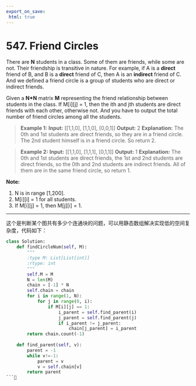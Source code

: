 ```yaml
---
export_on_save:
 html: true
---
```

# 547. Friend Circles

There are **N** students in a class. Some of them are friends, while some are not. Their friendship is transitive in nature. For example, if A is a **direct** friend of B, and B is a **direct** friend of C, then A is an **indirect** friend of C. And we defined a friend circle is a group of students who are direct or indirect friends.

Given a **N*N** matrix **M** representing the friend relationship between students in the class. If M[i][j] = 1, then the ith and jth students are direct friends with each other, otherwise not. And you have to output the total number of friend circles among all the students.

> **Example 1:**
**Input:** 
\[\[1,1,0],
 [1,1,0],
 [0,0,1]]
**Output:** 2
**Explanation:** The 0th and 1st students are direct friends, so they are in a friend circle. 
The 2nd student himself is in a friend circle. So return 2.

> **Example 2:**
**Input:** 
\[\[1,1,0],
 [1,1,1],
 [0,1,1]]
**Output:** 1
**Explanation:** The 0th and 1st students are direct friends, the 1st and 2nd students are direct friends, 
so the 0th and 2nd students are indirect friends. All of them are in the same friend circle, so return 1.

**Note:**
1. N is in range [1,200].
2. M[i][i] = 1 for all students.
3. If M[i][j] = 1, then M[j][i] = 1.

---

这个是判断某个图共有多少个连通块的问题，可以用静态数组解决实现低的空间复杂度，代码如下：
```python {.line-numbers}
class Solution:
    def findCircleNum(self, M):
        """
        :type M: List[List[int]]
        :rtype: int
        """
        self.M = M
        N = len(M)
        chain = [-1] * N
        self.chain = chain
        for i in range(1, N):
            for j in range(0, i):
                if M[i][j] == 1:
                    i_parent = self.find_parent(i)
                    j_parent = self.find_parent(j)
                    if i_parent != j_parent:
                        chain[j_parent] = i_parent
        return chain.count(-1)
                    
    def find_parent(self, v):
        parent = -1
        while v!=-1:
            parent = v
            v = self.chain[v]
        return parent
```

